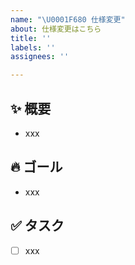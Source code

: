 ```yaml
---
name: "\U0001F680 仕様変更"
about: 仕様変更はこちら
title: ''
labels: ''
assignees: ''

---
```


## ✨ 概要

- xxx

## 🔥 ゴール

<!-- 例) xxなときに△△していたが〇〇するように変更 -->

- xxx

## ✅ タスク

- [ ] xxx
